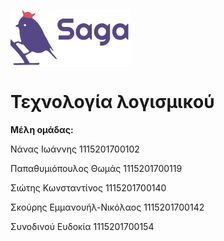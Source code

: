 ![logo](logo.png "Logo")   

# Τεχνολογία λογισμικού

**Μέλη ομάδας:**  

Νάνας Ιωάννης               1115201700102

Παπαθυμιόπουλος Θωμάς       1115201700119

Σιώτης Κωνσταντίνος         1115201700140

Σκούρης Εμμανουήλ-Νικόλαος  1115201700142

Συνοδινού Ευδοκία           1115201700154  

